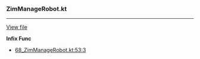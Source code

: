 ### ZimManageRobot.kt
---
[View file](../files/68_ZimManageRobot.kt)

**Infix Func**

 - [68_ZimManageRobot.kt:53:3](../files/68_ZimManageRobot.kt#L53)
